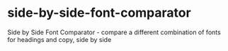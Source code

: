 side-by-side-font-comparator
============================

Side by Side Font Comparator - compare a different combination of fonts for headings and copy, side by side
